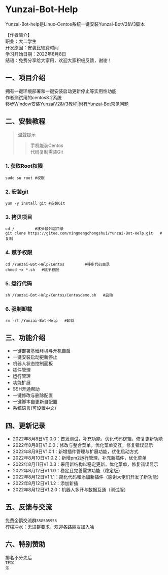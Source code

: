 # Yunzai-Bot-Help
Yunzai-Bot-help是Linux-Centos系统一键安装Yunzai-BotV2&V3脚本  
 
【作者简介】   
职业：大二学生    
开发原因：安装比较费时间    
学习开始日期：2022年8月8日     
结语：免费分享给大家用，欢迎大家积极反馈，谢谢！     

## 一、项目介绍
拥有一键环境部署和一键安装启动更新停止等实用性功能  
作者测试用的centos8.2系统  
[移步Window安装YunzaiV2&V3教程|附有Yunzai-Bot常见问题](https://b23.tv/uTguBSj)  

## 二、安裝教程
>温聲提示    
>>手机能装Centos     
>>代码复制需装Git     
 
### 1. 获取Root权限  
`sudo su root #权限`   

### 2. 安装git    
`yum -y install git #安装Git`   

### 3. 拷贝项目    
`cd /         #移步最外层目录`   
`git clone https://gitee.com/ningmengchongshui/Yunzai-Bot-Help.git   #复制`   

### 4. 赋予权限    
`cd /Yunzai-Bot-Help/Centos         #移步代码目录`   
`chmod +x *.sh   #赋予权限`  

### 5. 运行代码   
`sh /Yunzai-Bot-Help/Centos/Centosdemo.sh   #启动`    

### 6. 强制卸载   
`rm -rf /Yunzai-Bot-Help   #卸载` 

## 三、功能介绍
* 一键部署基础环境与开机自启
* 一键安装启动更新停止
* 机器人状态控制面板
* 插件管理
* 运行管理
* 功能扩展
* SSH开通帮助
* 一键修改与删除配置
* 一键脚本自更新自配置
* 系统语言(可设置中文)

## 四、更新记录
* 2022年8月8日V0.0.0：首发测试，补充功能，优化代码逻辑，修复更新功能    
* 2022年8月8日V1.0.0：修改与整合菜单，优化菜单交互，修复错误显示    
* 2022年8月9日V1.0.1：新增插件管理与扩展功能，优化启动方式    
* 2022年8月10日V1.0.2：新增pm2运行管理，补充新插件，优化菜单    
* 2022年8月11日V1.0.3：采用新结构以稳定更新，优化菜单，修复错误显示   
* 2022年8月12日V1.1.0：稳定且完善需求功能（稳定版）    
* 2022年8月12日V1.1.1：简化代码和添加新插件（感谢大佬们开发了新功能）
* 2022年8月12日V1.1.2：添加新插
* 2022年8月12日V1.2.0：机器人多开与数据互通（测试版）

## 五、反馈与交流

免费企鹅交流群`558505956`    
柠檬冲水：无进群要求，欢迎各路朋友加入哈    

## 六、特别赞助    
排名不分先后    
`TEIO`   
`乐`   
